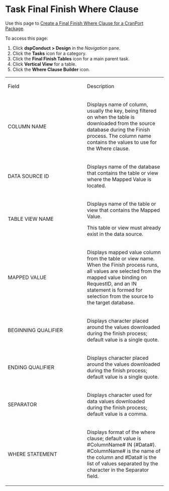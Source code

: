 # Task Final Finish Where Clause

Use this page to [Create a Final Finish Where Clause for a CranPort
Package](../Use_Cases/Create_a_Final_Finish_Where_Clause_for_a_CranPort_Package.htm).

<div class="use">

To access this page:

1.  Click <span style="font-weight: bold;">dspConduct \> Design</span>
    in the *Navigation* pane.
2.  Click the **Tasks** icon for a category.
3.  Click the **Final Finish Tables** icon for a main parent task.
4.  Click **Vertical View** for a table.
5.  Click the **Where Clause Builder** icon.

</div>

<table>
<colgroup>
<col style="width: 50%" />
<col style="width: 50%" />
</colgroup>
<tbody>
<tr class="odd">
<td><p>Field</p></td>
<td><p>Description</p></td>
</tr>
<tr class="even">
<td><p>COLUMN NAME</p></td>
<td><p>Displays name of column, usually the key, being filtered on when the table is downloaded from the source database during the Finish process. The column name contains the values to use for the Where clause.</p></td>
</tr>
<tr class="odd">
<td><p>DATA SOURCE ID</p></td>
<td><p>Displays name of the database that contains the table or view where the Mapped Value is located.</p></td>
</tr>
<tr class="even">
<td><p>TABLE VIEW NAME</p></td>
<td><p>Displays name of the table or view that contains the Mapped Value.</p>
<p>This table or view must already exist in the data source.</p></td>
</tr>
<tr class="odd">
<td><p>MAPPED VALUE</p></td>
<td><p>Displays mapped value column from the table or view name. When the Finish process runs, all values are selected from the mapped value binding on RequestID, and an IN statement is formed for selection from the source to the target database.</p></td>
</tr>
<tr class="even">
<td><p>BEGINNING QUALIFIER</p></td>
<td><p>Displays character placed around the values downloaded during the finish process; default value is a single quote.</p></td>
</tr>
<tr class="odd">
<td><p>ENDING QUALIFIER</p></td>
<td><p>Displays character placed around the values downloaded during the finish process; default value is a single quote.</p></td>
</tr>
<tr class="even">
<td><p>SEPARATOR</p></td>
<td><p>Displays character used for data values downloaded during the finish process; default value is a comma.</p></td>
</tr>
<tr class="odd">
<td><p>WHERE STATEMENT</p></td>
<td><p>Displays format of the where clause; default value is #ColumnName# IN (#Data#). #ColumnName# is the name of the column and #Data# is the list of values separated by the character in the Separator field.</p></td>
</tr>
</tbody>
</table>
